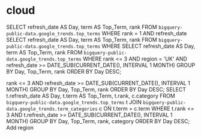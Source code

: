 # cloud
SELECT 
   refresh_date AS Day, 
   term AS Top_Term, 
   rank 
FROM `bigquery-public-data.google_trends.top_terms` 
WHERE 
   rank = 1 
   AND refresh_date
SELECT 
   refresh_date AS Day, 
   term AS Top_Term, 
   rank 
FROM `bigquery-public-data.google_trends.top_terms` 
WHERE 
SELECT 
   refresh_date AS Day, 
   term AS Top_Term, 
   rank 
FROM `bigquery-public-data.google_trends.top_terms` 
WHERE 
   rank <= 3
   AND region = 'UK'
   AND refresh_date >= DATE_SUB(CURRENT_DATE(), INTERVAL 1 MONTH)
GROUP BY Day, Top_Term, rank 
ORDER BY Day DESC;

   rank <= 3
   AND refresh_date >= DATE_SUB(CURRENT_DATE(), INTERVAL 1 MONTH)
GROUP BY Day, Top_Term, rank 
ORDER BY Day DESC;
SELECT 
   t.refresh_date AS Day, 
   t.term AS Top_Term, 
   t.rank, 
   c.category 
FROM `bigquery-public-data.google_trends.top_terms` t
JOIN `bigquery-public-data.google_trends.term_categories` c
ON t.term = c.term
WHERE 
   t.rank <= 3
   AND t.refresh_date >= DATE_SUB(CURRENT_DATE(), INTERVAL 1 MONTH)
GROUP BY Day, Top_Term, rank, category 
ORDER BY Day DESC;
Add region
